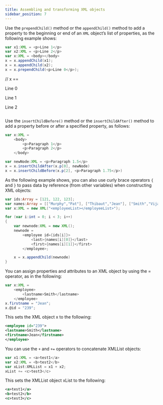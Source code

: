 ```yaml
---
title: Assembling and transforming XML objects
sidebar_position: 7
---
```


Use the `prependChild()` method or the `appendChild()` method to add a property to the beginning or end of an `XML` object’s list of properties, as the following example shows:

```actionscript
var x1:XML = <p>Line 1</p>
var x2:XML = <p>Line 2</p>
var x:XML = <body></body>
x = x.appendChild(x1);
x = x.appendChild(x2);
x = x.prependChild(<p>Line 0</p>);
```
// x == <body><p>Line 0</p><p>Line 1</p><p>Line 2</p></body>
```

```

Use the `insertChildBefore()` method or the `insertChildAfter()` method to add a property before or after a specified property, as follows:

```actionscript
var x:XML =
    <body>
        <p>Paragraph 1</p>
        <p>Paragraph 2</p>
    </body>

var newNode:XML = <p>Paragraph 1.5</p>
x = x.insertChildAfter(x.p[0], newNode)
x = x.insertChildBefore(x.p[2], <p>Paragraph 1.75</p>)
```

As the following example shows, you can also use curly brace operators `{` and `}` to pass data by reference (from other variables) when constructing XML objects:

```actionscript
var ids:Array = [121, 122, 123];
var names:Array = [["Murphy","Pat"], ["Thibaut","Jean"], ["Smith","Vijay"]]
var x:XML = new XML("<employeeList></employeeList>");

for (var i:int = 0; i < 3; i++)
{
    var newnode:XML = new XML();
    newnode =
        <employee id={ids[i]}>
            <last>{names[i][0]}</last>
            <first>{names[i][1]}</first>
        </employee>;

    x = x.appendChild(newnode)
}
```

You can assign properties and attributes to an XML object by using the = operator, as in the following:

```actionscript
var x:XML =
    <employee>
        <lastname>Smith</lastname>
    </employee>
x.firstname = "Jean";
x.@id = "239";
```

This sets the XML object x to the following:

```xml
<employee id="239">
<lastname>Smith</lastname>
<firstname>Jean</firstname>
</employee>
```

You can use the `+` and `+=` operators to concatenate XMLList objects:

```actionscript
var x1:XML = <a>test1</a>
var x2:XML = <b>test2</b>
var xList:XMLList = x1 + x2;
xList += <c>test3</c>
```

This sets the XMLList object xList to the following:

```xml
<a>test1</a>
<b>test2</b>
<c>test3</c>
```
